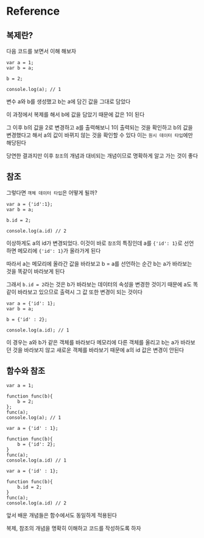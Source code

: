 # Reference

## 복제란?

다음 코드를 보면서 이해 해보자

```
var a = 1;
var b = a;

b = 2;

console.log(a); // 1
```

변수 a와 b를 생성했고 b는 a에 담긴 값을 그대로 담았다

이 과정에서 복제를 해서 b에 값을 담았기 때문에 값은 1이 된다

그 이후 b의 값을 2로 변경하고 a를 출력해보니 1이 출력되는 것을 확인하고 b의 값을 변경했다고 해서 a의 값이 바뀌지 않는 것을 확인할 수 있다 이는 `원시 데이터 타입`에만 해당된다

당연한 결과지만 이후 `참조`의 개념과 대비되는 개념이므로 명확하게 알고 가는 것이 좋다

## 참조

그렇다면 `객체 데이터 타입`은 어떻게 될까?

```
var a = {'id':1};
var b = a;

b.id = 2;

console.log(a.id) // 2
```

이상하게도 a의 id가 변경되었다. 이것이 바로 `참조`의 특징인데 a를 `{'id': 1}`로 선언하면 메모리에 `{'id': 1}`가 올라가게 된다

따라서 a는 메모리에 올라간 값을 바라보고 b = a를 선언하는 순간 b는 a가 바라보는 것을 똑같이 바라보게 된다

그래서 `b.id = 2`라는 것은 b가 바라보는 데이터의 속성을 변경한 것이기 때문에 a도 똑같이 바라보고 있으므로 출력시 그 값 또한 변경이 되는 것이다

```
var a = {'id': 1};
var b = a;

b = {'id' : 2};

console.log(a.id); // 1
```

이 경우는 a와 b가 같은 객체를 바라보다 메모리에 다른 객체를 올리고 b는 a가 바라보던 것을 바라보지 않고 새로운 객체를 바라보기 때문에 a의 id 값은 변경이 안된다

## 함수와 참조

```
var a = 1;

function func(b){
    b = 2;
};
func(a);
console.log(a); // 1
```

```
var a = {'id' : 1};

function func(b){
    b = {'id': 2};
}
func(a);
console.log(a.id) // 1
```

```
var a = {'id' : 1};

function func(b){
    b.id = 2;
}
func(a);
console.log(a.id) // 2
```

앞서 배운 개념들은 함수에서도 동일하게 적용된다

복제, 참조의 개념을 명확히 이해하고 코드를 작성하도록 하자
